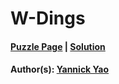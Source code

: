 # W-Dings

#### [Puzzle Page](1.4-p.pdf) | [Solution](1.4.pdf)
#### Author(s): [Yannick Yao](../../../../search.html?q=Yannick+Yao)

